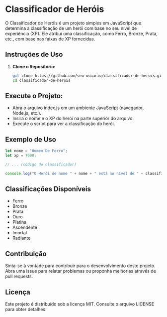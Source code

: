 # Classificador de Heróis

O Classificador de Heróis é um projeto simples em JavaScript que determina a classificação de um herói com base no seu nível de experiência (XP). Ele atribui uma classificação, como Ferro, Bronze, Prata, etc., com base nas faixas de XP fornecidas.

## Instruções de Uso

1. **Clone o Repositório:**
   ```bash
   git clone https://github.com/seu-usuario/classificador-de-herois.git
   cd classificador-de-herois
   
## Execute o Projeto:
+ Abra o arquivo index.js em um ambiente JavaScript (navegador, Node.js, etc.).
+ Insira o nome e o XP do herói na parte superior do arquivo.
+ Execute o script para ver a classificação do herói.

## Exemplo de Uso

  ```javascript
  let nome = "Homem De Ferro";
  let xp = 7000;

  // ... (código do classificador)

  console.log("O Herói de nome " + nome + " está no nível de " + classificacao + ".");

```
## Classificações Disponíveis
+ Ferro
+ Bronze
+ Prata
+ Ouro
+ Platina
+ Ascendente
+ Imortal
+ Radiante


## Contribuição
Sinta-se à vontade para contribuir para o desenvolvimento deste projeto. Abra uma issue para relatar problemas ou proponha melhorias através de pull requests.


## Licença
Este projeto é distribuído sob a licença MIT. Consulte o arquivo LICENSE para obter detalhes.
